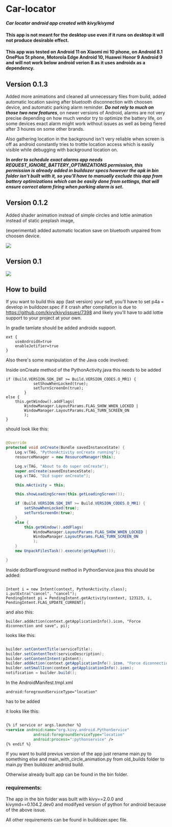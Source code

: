 # Car-locator

***Car locator android app created with kivy/kivymd***

#### This app is not meant for the desktop use even if it runs on desktop it will not produce desirable effect.

#### This app was tested on Android 11 on Xiaomi mi 10 phone, on Android 8.1 OnePlus 5t phone, Motorola Edge Android 10, Huawei Honor 9 Android 9 and will not work below android verion 8 as it uses androidx as a dependency.


## Version 0.1.3

Added more animations and cleaned all unnecessary files from build, added automatic location saving after
bluetooth disconnection with choosen device, and automatic parking alarm reminder.
 ***Do not rely to much on those two new features***, on newer versions of Android,
alarms are not very precise depending on how much vendor try to optimize the battery life, on some devices 
exact alarm might work without issues as well as being fiered after 3 houres on some other brands. 

Also gathering location in the background isn't very reliable when screen is off as android constantly tries to trottle
location access which is easily visible while debugging with background location on.

***In order to schedule exact alarms app needs REQUEST_IGNORE_BATTERY_OPTIMIZATIONS permission, this permission is already added in buildozer specs however the apk in bin folder isn't built with it, so you'll have to manually exclude this app from battery optimizations which can be easily done from settings, that will ensure correct alarm firing when parking alarm is set.***



## Version 0.1.2

Added shader animation instead of simple circles and lottie animation instead of static preplash image,

(experimental) added automatic location save on bluetooth unpaired from choosen device.

![](gifs/screen2.gif)



## Version 0.1

![](gifs/screen.gif)

## How to build

If you want to build this app (last version) your self, you'll have to set p4a = develop in buildozer.spec if it crash after compilation is due to https://github.com/kivy/kivy/issues/7398 and likely you'll have to add lottie support to your project at your own.

In gradle tamlate should be added androidx support.

```
ext {
    useAndroidX=true
    enableJetifier=true
}
```

Also there's some manipulation of the Java code involved:

Inside onCreate method of the PythonActivity.java this needs to be added

```
if (Build.VERSION.SDK_INT >= Build.VERSION_CODES.O_MR1) {
            setShowWhenLocked(true);
            setTurnScreenOn(true);
        }
else {                
    this.getWindow().addFlags(
        WindowManager.LayoutParams.FLAG_SHOW_WHEN_LOCKED |
        WindowManager.LayoutParams.FLAG_TURN_SCREEN_ON
        );
}
```

should look like this:

```java

@Override
protected void onCreate(Bundle savedInstanceState) {
    Log.v(TAG, "PythonActivity onCreate running");
    resourceManager = new ResourceManager(this);

    Log.v(TAG, "About to do super onCreate");
    super.onCreate(savedInstanceState);
    Log.v(TAG, "Did super onCreate");

    this.mActivity = this;

    this.showLoadingScreen(this.getLoadingScreen());

    if (Build.VERSION.SDK_INT >= Build.VERSION_CODES.O_MR1) {
        setShowWhenLocked(true);
        setTurnScreenOn(true);
    }
    else {                
        this.getWindow().addFlags(
            WindowManager.LayoutParams.FLAG_SHOW_WHEN_LOCKED |
            WindowManager.LayoutParams.FLAG_TURN_SCREEN_ON
            );
    }
    new UnpackFilesTask().execute(getAppRoot());

}

```

Inside doStartForeground method in PythonService.java this should be added:

```

Intent i = new Intent(context, PythonActivity.class);
i.putExtra("cancel", "cancel");
PendingIntent pi = PendingIntent.getActivity(context, 123123, i, PendingIntent.FLAG_UPDATE_CURRENT);

```

and also this: 

```
builder.addAction(context.getApplicationInfo().icon, "Force diconnection and save", pi);
```

looks like this:

```java

builder.setContentTitle(serviceTitle);
builder.setContentText(serviceDescription);
builder.setContentIntent(pIntent);
builder.addAction(context.getApplicationInfo().icon, "Force diconnection and save", pi);
builder.setSmallIcon(context.getApplicationInfo().icon);
notification = builder.build();

```


In the AndroidManifest.tmpl.xml

```
android:foregroundServiceType="location"
``` 
has to be added

it looks like this:

```xml

{% if service or args.launcher %}
<service android:name="org.kivy.android.PythonService"
            android:foregroundServiceType="location"
            android:process=":pythonservice" />
{% endif %}

```

If you want to build previus version of the app just rename main.py to something else and main_with_circle_animation.py from old_builds folder to main.py
then buildozer android build.

Otherwise already built app can be found in the bin folder.

### requirements:

The app in the bin folder was built with kivy==2.0.0 and kivymd==0.104.2.dev0 and modifyed version of python for android because of the above issue.


All other requirements can be found in buildozer.spec file.
